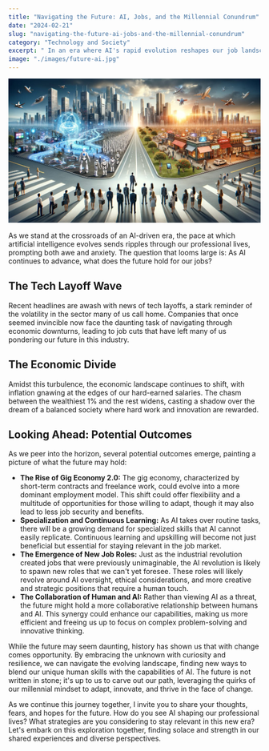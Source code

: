 ```yaml
---
title: "Navigating the Future: AI, Jobs, and the Millennial Conundrum"
date: "2024-02-21"
slug: "navigating-the-future-ai-jobs-and-the-millennial-conundrum"
category: "Technology and Society"
excerpt: " In an era where AI's rapid evolution reshapes our job landscape, a 35-year-old millennial developer reflects on the future of work amidst tech layoffs, economic uncertainties, and the widening wealth gap..."
image: "./images/future-ai.jpg"
---
```


![The future of AI and tech](./images/future-ai.jpg)
<br />
<div class="prose prose-lg max-w-none">

  <p>
    As we stand at the crossroads of an AI-driven era, the pace at which artificial intelligence evolves sends ripples through our professional lives, prompting both awe and anxiety. The question that looms large is: As AI continues to advance, what does the future hold for our jobs?
  </p>

  <h2>The Tech Layoff Wave</h2>
  <p>
    Recent headlines are awash with news of tech layoffs, a stark reminder of the volatility in the sector many of us call home. Companies that once seemed invincible now face the daunting task of navigating through economic downturns, leading to job cuts that have left many of us pondering our future in this industry.
  </p>

  <h2>The Economic Divide</h2>
  <p>
    Amidst this turbulence, the economic landscape continues to shift, with inflation gnawing at the edges of our hard-earned salaries. The chasm between the wealthiest 1% and the rest widens, casting a shadow over the dream of a balanced society where hard work and innovation are rewarded.
  </p>

  <h2>Looking Ahead: Potential Outcomes</h2>
  <p>
    As we peer into the horizon, several potential outcomes emerge, painting a picture of what the future may hold:
  </p>

  <ul>
    <li><strong>The Rise of Gig Economy 2.0:</strong> The gig economy, characterized by short-term contracts and freelance work, could evolve into a more dominant employment model. This shift could offer flexibility and a multitude of opportunities for those willing to adapt, though it may also lead to less job security and benefits.</li>
    <li><strong>Specialization and Continuous Learning:</strong> As AI takes over routine tasks, there will be a growing demand for specialized skills that AI cannot easily replicate. Continuous learning and upskilling will become not just beneficial but essential for staying relevant in the job market.</li>
    <li><strong>The Emergence of New Job Roles:</strong> Just as the industrial revolution created jobs that were previously unimaginable, the AI revolution is likely to spawn new roles that we can't yet foresee. These roles will likely revolve around AI oversight, ethical considerations, and more creative and strategic positions that require a human touch.</li>
    <li><strong>The Collaboration of Human and AI:</strong> Rather than viewing AI as a threat, the future might hold a more collaborative relationship between humans and AI. This synergy could enhance our capabilities, making us more efficient and freeing us up to focus on complex problem-solving and innovative thinking.</li>
  </ul>

  <p>
    While the future may seem daunting, history has shown us that with change comes opportunity. By embracing the unknown with curiosity and resilience, we can navigate the evolving landscape, finding new ways to blend our unique human skills with the capabilities of AI. The future is not written in stone; it's up to us to carve out our path, leveraging the quirks of our millennial mindset to adapt, innovate, and thrive in the face of change.
  </p>

  <p>
    As we continue this journey together, I invite you to share your thoughts, fears, and hopes for the future. How do you see AI shaping our professional lives? What strategies are you considering to stay relevant in this new era? Let's embark on this exploration together, finding solace and strength in our shared experiences and diverse perspectives.
  </p>
</div>
